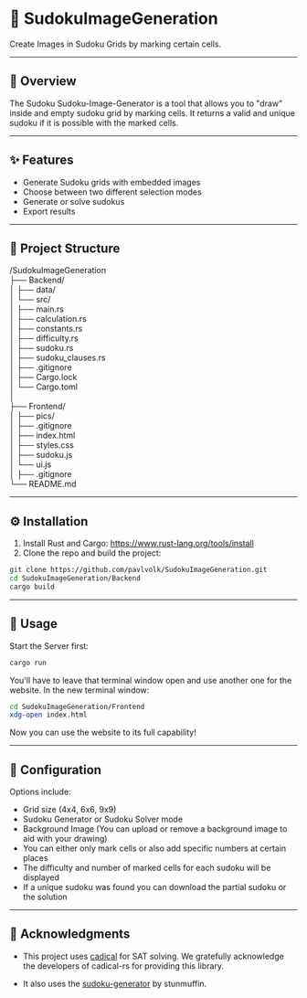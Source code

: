 ﻿# 🧩 SudokuImageGeneration

Create Images in Sudoku Grids by marking certain cells.

---

## 📖 Overview 
The Sudoku Sudoku-Image-Generator is a tool that allows you to "draw" inside and empty sudoku grid by
marking cells.
It returns a valid and unique sudoku if it is possible with the marked cells.

---

## ✨ Features
- Generate Sudoku grids with embedded images
- Choose between two different selection modes
- Generate or solve sudokus
- Export results

---

## 📂 Project Structure

/SudokuImageGeneration<br>
├── Backend/<br>
│ ├── data/<br>
│ └── src/<br>
│ ├── main.rs<br>
│ ├── calculation.rs<br>
│ ├── constants.rs<br>
│ ├── difficulty.rs<br>
│ ├── sudoku.rs<br>
│ ├── sudoku_clauses.rs<br>
│ ├── .gitignore<br>
│ ├── Cargo.lock<br>
│ └── Cargo.toml<br>
│<br>
├── Frontend/<br>
│ ├── pics/<br>
│ ├── .gitignore<br>
│ ├── index.html<br>
│ ├── styles.css<br>
│ ├── sudoku.js<br>
│ └── ui.js<br>
│
├── .gitignore<br>
└── README.md<br>


---

## ⚙️ Installation
1. Install Rust and Cargo: https://www.rust-lang.org/tools/install
2. Clone the repo and build the project:
```bash
git clone https://github.com/pavlvolk/SudokuImageGeneration.git
cd SudokuImageGeneration/Backend
cargo build
```

---

## 🚀 Usage

Start the Server first:
```bash
cargo run
```

You'll have to leave that terminal window open and use another one for the website.
In the new terminal window:
```bash
cd SudokuImageGeneration/Frontend
xdg-open index.html
```

Now you can use the website to its full capability!


--- 
## 🔧 Configuration

Options include:

* Grid size (4x4, 6x6, 9x9)
* Sudoku Generator or Sudoku Solver mode
* Background Image (You can upload or remove a background image to aid with your drawing)
* You can either only mark cells or also add specific numbers at certain places
* The difficulty and number of marked cells for each sudoku will be displayed
* If a unique sudoku was found you can download the partial sudoku or the solution


---

## 🙏 Acknowledgments

* This project uses [cadical](https://crates.io/crates/cadical) for SAT solving. 
We gratefully acknowledge the developers of cadical-rs for providing this library.

* It also uses the [sudoku-generator](https://github.com/stunmuffin/sudoku-generator) by stunmuffin.
